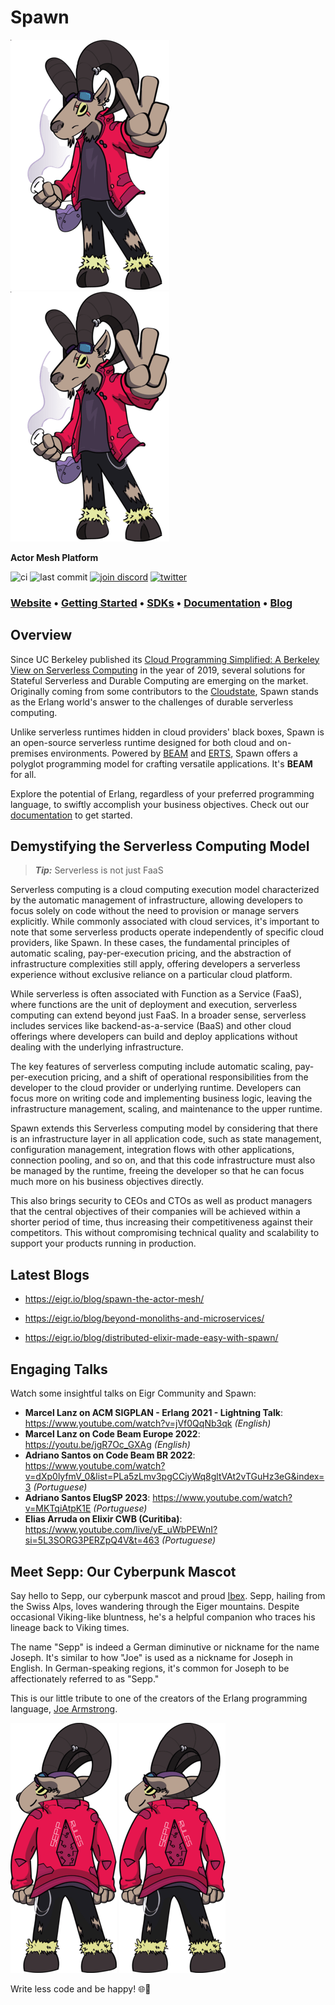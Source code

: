 # Spawn

<!-- MDOC !-->

![Sepp](docs/images/sepp-elixir-254-400.png#gh-light-mode-only)
![Sepp](docs/images/sepp-elixir-254-400.png#gh-dark-mode-only)

**Actor Mesh Platform**

![ci](https://github.com/eigr/spawn/actions/workflows/ci.yaml/badge.svg)
![last commit](https://img.shields.io/github/last-commit/eigr/spawn?style=social)
[![join discord](https://badgen.net/badge/discord/Join%20Eigr%20on%20Discord/discord?icon=discord&label&color=blue)](https://discord.gg/2PcshvfS93)
[![twitter](https://badgen.net/badge/twitter/@eigr_io/blue?label&icon=twitter)](https://twitter.com/eigr_io)

### **[Website](https://eigr.io)** • **[Getting Started](docs/getting_started.md)** • **[SDKs](docs/sdks.md)** • **[Documentation](https://eigr.io/docs/projects-spawn/spawn-introduction/)** • **[Blog](https://eigr.io/blog/)**


## Overview 

Since UC Berkeley published its [Cloud Programming Simplified: A Berkeley View on
Serverless Computing](https://www2.eecs.berkeley.edu/Pubs/TechRpts/2019/EECS-2019-3.pdf) in the year of 2019, several solutions for Stateful Serverless and Durable Computing are emerging on the market.
Originally coming from some contributors to the [Cloudstate](https://github.com/cloudstateio/cloudstate), Spawn stands as the Erlang world's answer to the challenges of durable serverless computing. 

Unlike serverless runtimes hidden in cloud providers' black boxes, Spawn is an open-source serverless runtime designed for both cloud and on-premises environments. Powered by [BEAM](https://www.erlang.org/blog/a-brief-beam-primer/) and [ERTS](https://www.erlang.org/doc/apps/erts/), Spawn offers a polyglot programming model for crafting versatile applications. It's **BEAM** for all.

Explore the potential of Erlang, regardless of your preferred programming language, to swiftly accomplish your business objectives. Check out our [documentation](docs/index.md) to get started.

## Demystifying the Serverless Computing Model

> **_Tip:_** Serverless is not just FaaS

Serverless computing is a cloud computing execution model characterized by the automatic management of infrastructure, allowing developers to focus solely on code without the need to provision or manage servers explicitly. While commonly associated with cloud services, it's important to note that some serverless products operate independently of specific cloud providers, like Spawn. In these cases, the fundamental principles of automatic scaling, pay-per-execution pricing, and the abstraction of infrastructure complexities still apply, offering developers a serverless experience without exclusive reliance on a particular cloud platform.

While serverless is often associated with Function as a Service (FaaS), where functions are the unit of deployment and execution, serverless computing can extend beyond just FaaS. In a broader sense, serverless includes services like backend-as-a-service (BaaS) and other cloud offerings where developers can build and deploy applications without dealing with the underlying infrastructure.

The key features of serverless computing include automatic scaling, pay-per-execution pricing, and a shift of operational responsibilities from the developer to the cloud provider or underlying runtime. Developers can focus more on writing code and implementing business logic, leaving the infrastructure management, scaling, and maintenance to the upper runtime.

Spawn extends this Serverless computing model by considering that there is an infrastructure layer in all application code, such as state management, configuration management, integration flows with other applications, connection pooling, and so on, and that this code infrastructure must also be managed by the runtime, freeing the developer so that he can focus much more on his business objectives directly.

This also brings security to CEOs and CTOs as well as product managers that the central objectives of their companies will be achieved within a shorter period of time, thus increasing their competitiveness against their competitors. This without compromising technical quality and scalability to support your products running in production.

## Latest Blogs

* https://eigr.io/blog/spawn-the-actor-mesh/

* https://eigr.io/blog/beyond-monoliths-and-microservices/

* https://eigr.io/blog/distributed-elixir-made-easy-with-spawn/


## Engaging Talks

Watch some insightful talks on Eigr Community and Spawn:

- **Marcel Lanz on ACM SIGPLAN - Erlang 2021 - Lightning Talk**: https://www.youtube.com/watch?v=jVf0QqNb3qk _(English)_
- **Marcel Lanz on Code Beam Europe 2022**: https://youtu.be/jgR7Oc_GXAg _(English)_
- **Adriano Santos on Code Beam BR 2022**: https://www.youtube.com/watch?v=dXp0lyfmV_0&list=PLa5zLmv3pgCCiyWq8gltVAt2vTGuHz3eG&index=3 _(Portuguese)_
- **Adriano Santos ElugSP 2023**: https://www.youtube.com/watch?v=MKTqiAtpK1E _(Portuguese)_
- **Elias Arruda on Elixir CWB (Curitiba)**: https://www.youtube.com/live/yE_uWbPEWnI?si=5L3SORG3PERZpQ4V&t=463 _(Portuguese)_


## Meet Sepp: Our Cyberpunk Mascot

Say hello to Sepp, our cyberpunk mascot and proud [Ibex](https://alpshiking.swisshikingvacations.com/spotlight-on-the-ibex/). Sepp, hailing from the Swiss Alps, loves wandering through the Eiger mountains. Despite occasional Viking-like bluntness, he's a helpful companion who traces his lineage back to Viking times.

The name "Sepp" is indeed a German diminutive or nickname for the name Joseph. It's similar to how "Joe" is used as a nickname for Joseph in English. In German-speaking regions, it's common for Joseph to be affectionately referred to as "Sepp."

This is our little tribute to one of the creators of the Erlang programming language, [Joe Armstrong](https://en.wikipedia.org/wiki/Joe_Armstrong_(programmer)).

![Sepp Rules](docs/images/sepp-rules-254-400.png#gh-light-mode-only)
![Sepp Rules](docs/images/sepp-rules-254-400.png#gh-dark-mode-only)

Write less code and be happy! 🌐🚀